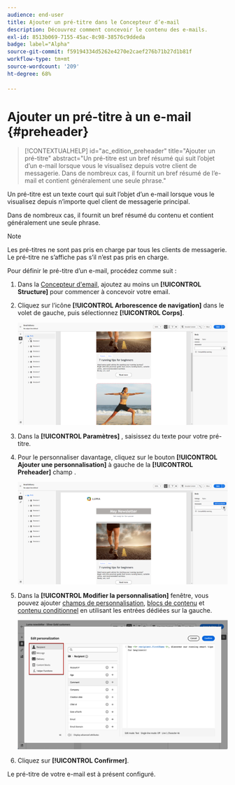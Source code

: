 ```yaml
---
audience: end-user
title: Ajouter un pré-titre dans le Concepteur d’e-mail
description: Découvrez comment concevoir le contenu des e-mails.
exl-id: 8513b069-7155-45ac-8c98-38576c9ddeda
badge: label="Alpha"
source-git-commit: f59194334d5262e4270e2caef276b71b27d1b81f
workflow-type: tm+mt
source-wordcount: '209'
ht-degree: 68%

---
```


# Ajouter un pré-titre à un e-mail {#preheader}

>[!CONTEXTUALHELP]
>id="ac_edition_preheader"
>title="Ajouter un pré-titre"
>abstract="Un pré-titre est un bref résumé qui suit l’objet d’un e-mail lorsque vous le visualisez depuis votre client de messagerie. Dans de nombreux cas, il fournit un bref résumé de l’e-mail et contient généralement une seule phrase."

Un pré-titre est un texte court qui suit l’objet d’un e-mail lorsque vous le visualisez depuis n’importe quel client de messagerie principal.

Dans de nombreux cas, il fournit un bref résumé du contenu et contient généralement une seule phrase.

>[!NOTE]
>
>Les pré-titres ne sont pas pris en charge par tous les clients de messagerie. Le pré-titre ne s’affiche pas s’il n’est pas pris en charge.

Pour définir le pré-titre d’un e-mail, procédez comme suit :

1. Dans la [Concepteur d&#39;email](create-email-content.md), ajoutez au moins un **[!UICONTROL Structure]** pour commencer à concevoir votre email.

1. Cliquez sur l’icône **[!UICONTROL Arborescence de navigation]** dans le volet de gauche, puis sélectionnez **[!UICONTROL Corps]**.

   ![](assets/preheader_body.png)

1. Dans la **[!UICONTROL Paramètres]** , saisissez du texte pour votre pré-titre.

1. Pour le personnaliser davantage, cliquez sur le bouton **[!UICONTROL Ajouter une personnalisation]** à gauche de la **[!UICONTROL Preheader]** champ .

   ![](assets/preheader_body_settings.png)

1. Dans la **[!UICONTROL Modifier la personnalisation]** fenêtre, vous pouvez ajouter [champs de personnalisation](../personalization/personalize.md), [blocs de contenu](../personalization/content-blocks.md) et [contenu conditionnel](../personalization/conditions.md) en utilisant les entrées dédiées sur la gauche.

   ![](assets/preheader_body_personalization.png)

1. Cliquez sur **[!UICONTROL Confirmer]**.

Le pré-titre de votre e-mail est à présent configuré.
